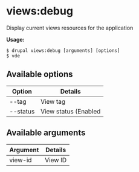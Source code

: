 # views:debug
Display current views resources for the application

**Usage:**
```
$ drupal views:debug [arguments] [options]
$ vde  
```

## Available options
Option | Details
-------|-------------
--tag | View tag
--status | View status (Enabled|Disabled)

## Available arguments
Argument | Details
---------|-------------
view-id | View ID
